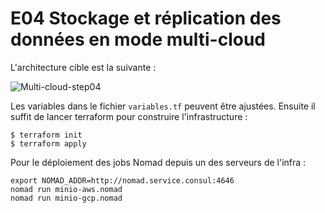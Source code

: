 # E04 Stockage et réplication des données en mode multi-cloud

L'architecture cible est la suivante :

![Multi-cloud-step04](../architecture/Multi-cloud-step04.png)

Les variables dans le fichier `variables.tf` peuvent être ajustées. Ensuite il suffit de lancer terraform pour construire l'infrastructure :
```shell
$ terraform init
$ terraform apply
```

Pour le déploiement des jobs Nomad depuis un des serveurs de l'infra :
```shell
export NOMAD_ADDR=http://nomad.service.consul:4646
nomad run minio-aws.nomad
nomad run minio-gcp.nomad
```
